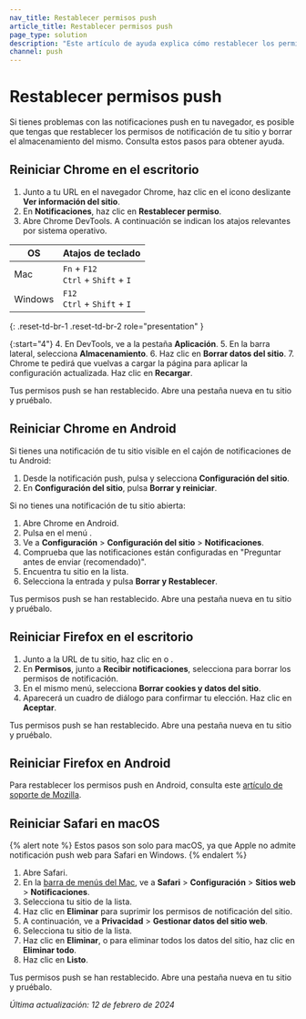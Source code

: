 ```yaml
---
nav_title: Restablecer permisos push
article_title: Restablecer permisos push
page_type: solution
description: "Este artículo de ayuda explica cómo restablecer los permisos y datos push del navegador."
channel: push
---
```


# Restablecer permisos push

Si tienes problemas con las notificaciones push en tu navegador, es posible que tengas que restablecer los permisos de notificación de tu sitio y borrar el almacenamiento del mismo. Consulta estos pasos para obtener ayuda.

## Reiniciar Chrome en el escritorio

1. Junto a tu URL en el navegador Chrome, haz clic en el icono deslizante **Ver información del sitio**.
2. En **Notificaciones**, haz clic en **Restablecer permiso**.
3. Abre Chrome DevTools. A continuación se indican los atajos relevantes por sistema operativo.

<style> 
table {
    max-width: 50%;
}
</style>

| OS      | Atajos de teclado                                                  |
| ------- | ------------------------------------------------------------------- |
| Mac      | `Fn` + `F12`<br>`Ctrl` + `Shift` + `I` |
| Windows | `F12`<br>`Ctrl` + `Shift` + `I` |
{: .reset-td-br-1 .reset-td-br-2 role="presentation" }

{:start="4"}
4\. En DevTools, ve a la pestaña **Aplicación**.
5\. En la barra lateral, selecciona **Almacenamiento**.
6\. Haz clic en **Borrar datos del sitio**.
7\. Chrome te pedirá que vuelvas a cargar la página para aplicar la configuración actualizada. Haz clic en **Recargar**.

Tus permisos push se han restablecido. Abre una pestaña nueva en tu sitio y pruébalo.

## Reiniciar Chrome en Android

Si tienes una notificación de tu sitio visible en el cajón de notificaciones de tu Android:

1. Desde la notificación push, pulsa <i class="fas fa-cog" title="Configuración"></i> y selecciona **Configuración del sitio**.
2. En **Configuración del sitio**, pulsa **Borrar y reiniciar**.

Si no tienes una notificación de tu sitio abierta:

1. Abre Chrome en Android.
2. Pulsa en el menú <i class="fas fa-ellipsis-vertical"></i>.
3. Ve a **Configuración** > **Configuración del sitio** > **Notificaciones**.
4. Comprueba que las notificaciones están configuradas en "Preguntar antes de enviar (recomendado)".
5. Encuentra tu sitio en la lista.
6. Selecciona la entrada y pulsa **Borrar y Restablecer**.

Tus permisos push se han restablecido. Abre una pestaña nueva en tu sitio y pruébalo.

## Reiniciar Firefox en el escritorio

1. Junto a la URL de tu sitio, haz clic en <i class="fa-solid fa-circle-info" alt="info icon"></i> o <i class="fas fa-lock" alt="lock icon"></i>.
2. En **Permisos**, junto a **Recibir notificaciones**, selecciona <i class="fa-solid fa-circle-xmark" title="Borrar este permiso y volver a preguntar"></i> para borrar los permisos de notificación.
3. En el mismo menú, selecciona **Borrar cookies y datos del sitio**.
4. Aparecerá un cuadro de diálogo para confirmar tu elección. Haz clic en **Aceptar**.

Tus permisos push se han restablecido. Abre una pestaña nueva en tu sitio y pruébalo.

## Reiniciar Firefox en Android

Para restablecer los permisos push en Android, consulta este [artículo de soporte de Mozilla](https://support.mozilla.org/en-US/kb/clear-your-browsing-history-and-other-personal-data#w_clear-specific-items-from-your-browser).

## Reiniciar Safari en macOS

{% alert note %}
Estos pasos son solo para macOS, ya que Apple no admite notificación push web para Safari en Windows.
{% endalert %}

1. Abre Safari.
2. En la [barra de menús del Mac](https://support.apple.com/guide/mac-help/whats-in-the-menu-bar-mchlp1446/mac), ve a **Safari** > **Configuración** > **Sitios web** > **Notificaciones**.
3. Selecciona tu sitio de la lista.
4. Haz clic en **Eliminar** para suprimir los permisos de notificación del sitio.
5. A continuación, ve a **Privacidad** > **Gestionar datos del sitio web**.
6. Selecciona tu sitio de la lista.
7. Haz clic en **Eliminar**, o para eliminar todos los datos del sitio, haz clic en **Eliminar todo**.
8. Haz clic en **Listo**.

Tus permisos push se han restablecido. Abre una pestaña nueva en tu sitio y pruébalo.


*Última actualización: 12 de febrero de 2024*